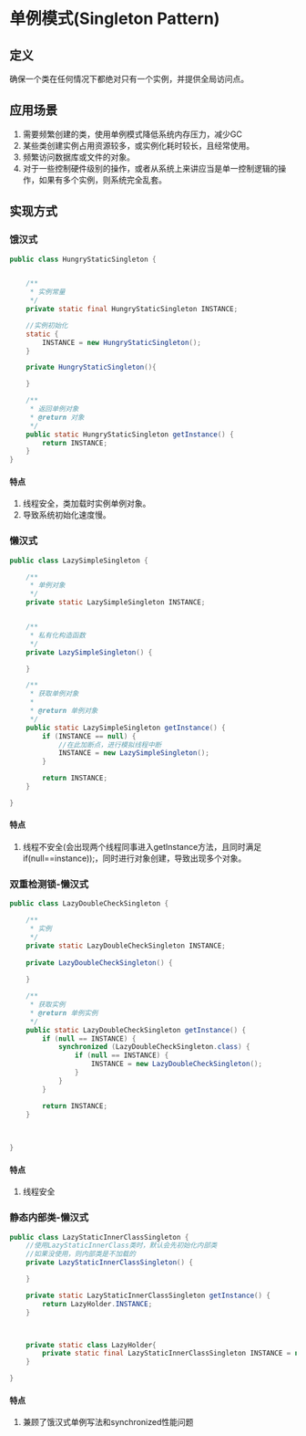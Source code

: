 # 单例模式(Singleton Pattern)

## 定义

确保一个类在任何情况下都绝对只有一个实例，并提供全局访问点。

## 应用场景

1. 需要频繁创建的类，使用单例模式降低系统内存压力，减少GC
2. 某些类创建实例占用资源较多，或实例化耗时较长，且经常使用。
3. 频繁访问数据库或文件的对象。
4. 对于一些控制硬件级别的操作，或者从系统上来讲应当是单一控制逻辑的操作，如果有多个实例，则系统完全乱套。



## 实现方式

### 饿汉式

```java
public class HungryStaticSingleton {


    /**
     * 实例常量
     */
    private static final HungryStaticSingleton INSTANCE;

    //实例初始化
    static {
        INSTANCE = new HungryStaticSingleton();
    }

    private HungryStaticSingleton(){

    }

    /**
     * 返回单例对象
     * @return 对象
     */
    public static HungryStaticSingleton getInstance() {
        return INSTANCE;
    }
}
```

####  特点

1. 线程安全，类加载时实例单例对象。
2. 导致系统初始化速度慢。





### 懒汉式

```java
public class LazySimpleSingleton {

    /**
     * 单例对象
     */
    private static LazySimpleSingleton INSTANCE;


    /**
     * 私有化构造函数
     */
    private LazySimpleSingleton() {

    }

    /**
     * 获取单例对象
     *
     * @return 单例对象
     */
    public static LazySimpleSingleton getInstance() {
        if (INSTANCE == null) {
            //在此加断点，进行模拟线程中断
            INSTANCE = new LazySimpleSingleton();
        }

        return INSTANCE;
    }

}
```

#### 特点

1. 线程不安全(会出现两个线程同事进入getInstance方法，且同时满足if(null==instance));，同时进行对象创建，导致出现多个对象。


### 双重检测锁-懒汉式

```java
public class LazyDoubleCheckSingleton {

    /**
     * 实例
     */
    private static LazyDoubleCheckSingleton INSTANCE;
    
    private LazyDoubleCheckSingleton() {
        
    }

    /**
     * 获取实例
     * @return 单例实例
     */
    public static LazyDoubleCheckSingleton getInstance() {
        if (null == INSTANCE) {
            synchronized (LazyDoubleCheckSingleton.class) {
                if (null == INSTANCE) {
                    INSTANCE = new LazyDoubleCheckSingleton();
                }
            }
        }

        return INSTANCE;
    }

    
    
}

```

#### 特点

1. 线程安全



### 静态内部类-懒汉式

```java
public class LazyStaticInnerClassSingleton {
    //使用LazyStaticInnerClass类时，默认会先初始化内部类
    //如果没使用，则内部类是不加载的
    private LazyStaticInnerClassSingleton() {

    }

    private static LazyStaticInnerClassSingleton getInstance() {
        return LazyHolder.INSTANCE;
    }



    private static class LazyHolder{
        private static final LazyStaticInnerClassSingleton INSTANCE = new LazyStaticInnerClassSingleton();
    }

}
```

#### 特点

1. 兼顾了饿汉式单例写法和synchronized性能问题





